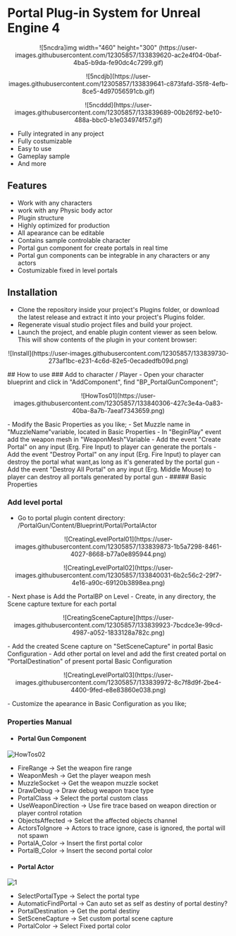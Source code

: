 # Portal Plug-in System for Unreal Engine 4
<p align="center">
![5ncdra]img width="460" height="300" (https://user-images.githubusercontent.com/12305857/133839620-ac2e4f04-0baf-4ba5-b9da-fe90dc4c7299.gif)
</p>
<p align="center">
![5ncdjb](https://user-images.githubusercontent.com/12305857/133839641-c873fafd-35f8-4efb-8ce5-4d97056591cb.gif)
</p>
<p align="center">
![5ncddd](https://user-images.githubusercontent.com/12305857/133839689-00b26f92-be10-488a-bbc0-b1e034974f57.gif)
</p>

- Fully integrated in any project
- Fully costumizable
- Easy to use
- Gameplay sample
- And more

## Features

- Work with any characters
- work with any Physic body actor
- Plugin structure
- Highly optimized for production
- All apearance can be editable
- Contains sample controlable character 
- Portal gun component for create portals in real time
- Portal gun components can be integrable in any characters or any actors
- Costumizable fixed in level portals

## Installation

- Clone the repository inside your project's Plugins folder, or download the latest release and extract it into your project's Plugins folder.
- Regenerate visual studio project files and build your project.
- Launch the project, and enable plugin content viewer as seen below. This will show contents of the plugin in your content browser:
<p align="center">
![Install](https://user-images.githubusercontent.com/12305857/133839730-273af1bc-e231-4c6d-82e5-0ecadedfb09d.png)
</p>
## How to use
### Add to character / Player
- Open your character blueprint and click in "AddComponent", find "BP_PortalGunComponent";
<p align="center">
![HowTos01](https://user-images.githubusercontent.com/12305857/133840306-427c3e4a-0a83-40ba-8a7b-7aeaf7343659.png)
</p>
- Modify the Basic Properties as you like;
- Set Muzzle name in "MuzzleName"variable, located in Basic Properties
- In "BeginPlay" event add the weapon mesh in "WeaponMesh"Variable
- Add the event "Create Portal" on any input (Erg. Fire Input) to player can generate the portals
- Add the event "Destroy Portal" on any input (Erg. Fire Input) to player can destroy the portal what want,as long as it's generated by the portal gun
- Add the event "Destroy All Portal" on any input (Erg. Middle Mouse) to player can destroy all portals generated by portal gun
- ##### Basic Properties 

### Add level portal
- Go to portal plugin content directory: /PortalGun/Content/Blueprint/Portal/PortalActor
<p align="center">
![CreatingLevelPortal01](https://user-images.githubusercontent.com/12305857/133839873-1b5a7298-8461-4027-8668-b77a0e895944.png)
</p>
<p align="center">
![CreatingLevelPortal02](https://user-images.githubusercontent.com/12305857/133840031-6b2c56c2-29f7-4e16-a90c-69120b3898ea.png)
</p>
- Next phase is Add the PortalBP on Level
- Create, in any directory, the Scene capture texture for each portal
<p align="center">
![CreatingSceneCapture](https://user-images.githubusercontent.com/12305857/133839923-7bcdce3e-99cd-4987-a052-1833128a782c.png)
</p>
- Add the created Scene capture on "SetSceneCapture" in portal Basic Configuration
- Add other portal on level and add the first created portal on "PortalDestination" of present portal Basic Configuration
<p align="center">
![CreatingLevelPortal03](https://user-images.githubusercontent.com/12305857/133839972-8c7f8d9f-2be4-4400-9fed-e8e83860e038.png)
  </p>
- Customize the apearance in Basic Configuration as you like;

### Properties Manual
- #### Portal Gun Component
![HowTos02](https://user-images.githubusercontent.com/12305857/133840091-f31786b6-9765-4058-b721-ff317476f4d3.png)
- FireRange          -> Set the weapon fire range 
- WeaponMesh         -> Get the player weapon mesh 
- MuzzleSocket       -> Get the weapon muzzle socket
- DrawDebug          -> Draw debug weapon trace type
- PortalClass        -> Select the portal custom class
- UseWeaponDirection -> Use fire trace based on weapon direction or player control rotation
- ObjectsAffected    -> Selcet the affected objects channel
- ActorsToIgnore     -> Actors to trace ignore, case is ignored, the portal will not spawn
- PortalA_Color      -> Insert the first portal color
- PortalB_Color      -> Insert the second portal color
- #### Portal Actor
![1](https://user-images.githubusercontent.com/12305857/133840362-e81c2823-6c94-4a11-a925-70865ee68dbf.PNG)
- SelectPortalType    -> Select the portal type
- AutomaticFindPortal -> Can auto set as self as destiny of portal destiny?
- PortalDestination   -> Get the portal destiny
- SetSceneCapture     -> Set custom portal scene capture 
- PortalColor         -> Select Fixed portal color 
